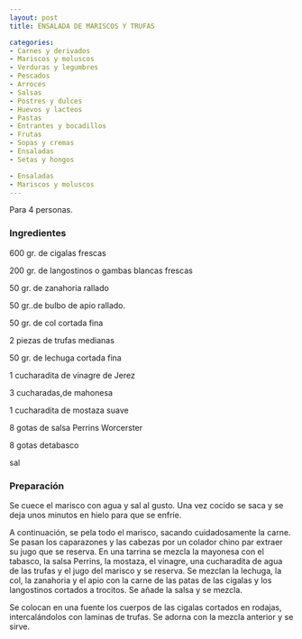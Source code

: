 ```yaml
---
layout: post
title: ENSALADA DE MARISCOS Y TRUFAS

categories:
- Carnes y derivados
- Mariscos y moluscos
- Verduras y legumbres
- Pescados
- Arroces
- Salsas
- Postres y dulces
- Huevos y lacteos
- Pastas
- Entrantes y bocadillos
- Frutas
- Sopas y cremas
- Ensaladas
- Setas y hongos

- Ensaladas
- Mariscos y moluscos
---
```

Para 4 personas.

<h3>Ingredientes</h3>

600 gr. de cigalas frescas

200 gr. de langostinos o gambas blancas frescas

50 gr. de zanahoria rallado

50 gr..de bulbo de apio rallado.

50 gr. de col cortada fina

2 piezas de trufas medianas

50 gr. de lechuga cortada fina

1 cucharadita de vinagre de Jerez

3 cucharadas,de mahonesa

1 cucharadita de mostaza suave

8 gotas de salsa Perrins Worcerster

8 gotas detabasco

sal

<h3>Preparación</h3>

Se cuece el marisco con agua y sal al gusto. Una vez cocido se saca y se deja unos minutos en hielo para que se enfríe.

A continuación, se pela todo el marisco, sacando cuidadosamente la carne. Se pasan los caparazones y las cabezas por un colador chino par extraer su jugo que se reserva. En una tarrina se mezcla la mayonesa con el tabasco, la salsa Perrins, la mostaza, el vinagre, una cucharadita de agua de las trufas y el jugo del marisco y se reserva. Se mezclan la lechuga, la col, la zanahoria y el apio con la carne de las patas de las cigalas y los langostinos cortados a trocitos. Se añade la salsa y se mezcla.

Se colocan en una fuente los cuerpos de las cigalas cortados en rodajas, intercalándolos con laminas de trufas. Se adorna con la mezcla anterior y se sirve.


